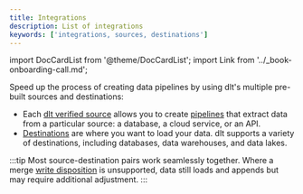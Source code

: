 ```yaml
---
title: Integrations
description: List of integrations
keywords: ['integrations, sources, destinations']
---
```

import DocCardList from '@theme/DocCardList';
import Link from '../_book-onboarding-call.md';

Speed up the process of creating data pipelines by using dlt's multiple pre-built sources and destinations:

- Each [dlt verified source](verified-sources) allows you to create [pipelines](../general-usage/pipeline) that extract data from a particular source: a database, a cloud service, or an API.
- [Destinations](destinations) are where you want to load your data. dlt supports a variety of destinations, including databases, data warehouses, and data lakes.

:::tip
Most source-destination pairs work seamlessly together. Where a merge [write disposition](../general-usage/incremental-loading#choosing-a-write-disposition) is unsupported, data still loads and appends but may require additional adjustment.
:::

<DocCardList />